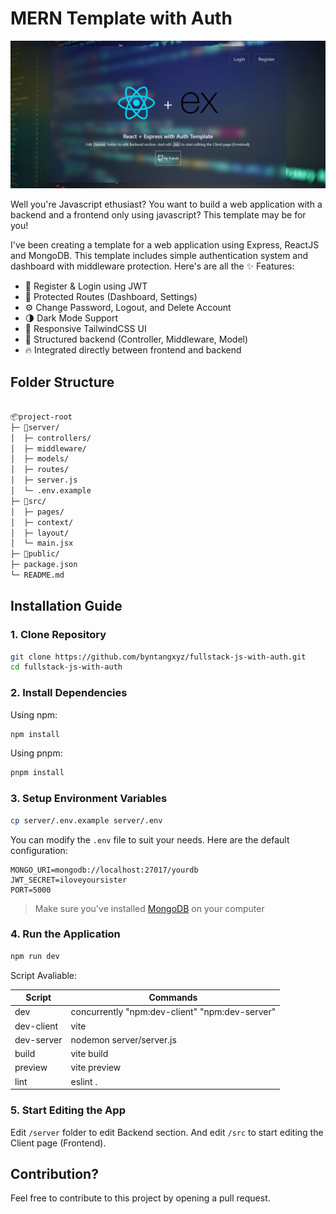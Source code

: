 # MERN Template with Auth

![Preview-1](./preview/home-d.png)


Well you're Javascript ethusiast? You want to build a web application with a backend and a frontend only using javascript? This template may be for you!

I've been creating a template for a web application using Express, ReactJS and MongoDB. This template includes simple authentication system and dashboard with middleware protection. Here's are all the ✨ Features:

- 🔐 Register & Login using JWT
- 🧱 Protected Routes (Dashboard, Settings)
- ⚙️ Change Password, Logout, and Delete Account
- 🌗 Dark Mode Support
- 🎨 Responsive TailwindCSS UI
- 🔧 Structured backend (Controller, Middleware, Model)
- 🔥 Integrated directly between frontend and backend

## Folder Structure

```bash

📦project-root
├─ 📁server/
│  ├─ controllers/
│  ├─ middleware/
│  ├─ models/
│  ├─ routes/
│  ├─ server.js
│  └─ .env.example
├─ 📁src/
│  ├─ pages/
│  ├─ context/
│  ├─ layout/
│  └─ main.jsx
├─ 📁public/
├─ package.json
└─ README.md

```

## Installation Guide

### 1. Clone Repository

```bash
git clone https://github.com/byntangxyz/fullstack-js-with-auth.git
cd fullstack-js-with-auth
```

### 2. Install Dependencies

Using npm:

```bash
npm install
```

Using pnpm:

```bash
pnpm install
```

### 3. Setup Environment Variables

```bash
cp server/.env.example server/.env

```

You can modify the `.env` file to suit your needs. Here are the default configuration:
```env
MONGO_URI=mongodb://localhost:27017/yourdb
JWT_SECRET=iloveyoursister
PORT=5000
```
> Make sure you've installed [MongoDB](https://www.mongodb.com/try/download/community) on your computer


### 4. Run the Application

```bash
npm run dev
```

Script Avaliable:

| Script     | Commands                                           |
| ---------- | -------------------------------------------------- |
| dev        | concurrently \"npm:dev-client\" \"npm:dev-server\" |
| dev-client | vite                                               |
| dev-server | nodemon server/server.js                           |
| build      | vite build                                         |
| preview    | vite preview                                       |
| lint       | eslint .                                           |

### 5. Start Editing the App

Edit `/server` folder to edit Backend section. And edit `/src` to start editing the Client page (Frontend).

## Contribution?

Feel free to contribute to this project by opening a pull request.
